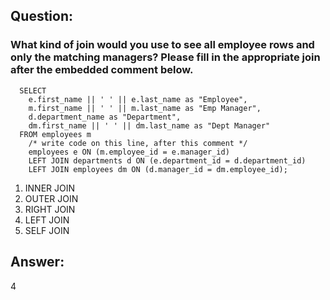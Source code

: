 ## Question:

### What kind of join would you use to see all employee rows and only the matching managers? Please fill in the appropriate join after the embedded comment below.

```
  SELECT
    e.first_name || ' ' || e.last_name as "Employee",
    m.first_name || ' ' || m.last_name as "Emp Manager",
    d.department_name as "Department",
    dm.first_name || ' ' || dm.last_name as "Dept Manager"
  FROM employees m
    /* write code on this line, after this comment */
    employees e ON (m.employee_id = e.manager_id)
    LEFT JOIN departments d ON (e.department_id = d.department_id)
    LEFT JOIN employees dm ON (d.manager_id = dm.employee_id);
```

1. INNER JOIN
2. OUTER JOIN
3. RIGHT JOIN
4. LEFT JOIN
5. SELF JOIN

## Answer:
4